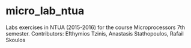 # micro_lab_ntua
Labs exercises in NTUA (2015-2016) for the course Microprocessors 7th semester. Contributors: Efthymios Tzinis, Anastasis Stathopoulos, Rafail Skoulos
